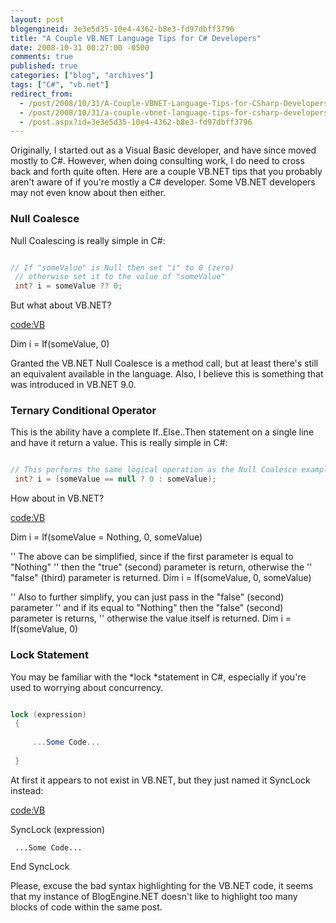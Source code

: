 ```yaml
---
layout: post
blogengineid: 3e3e5d35-10e4-4362-b8e3-fd97dbff3796
title: "A Couple VB.NET Language Tips for C# Developers"
date: 2008-10-31 00:27:00 -0500
comments: true
published: true
categories: ["blog", "archives"]
tags: ["C#", "vb.net"]
redirect_from: 
  - /post/2008/10/31/A-Couple-VBNET-Language-Tips-for-CSharp-Developers
  - /post/2008/10/31/a-couple-vbnet-language-tips-for-csharp-developers
  - /post.aspx?id=3e3e5d35-10e4-4362-b8e3-fd97dbff3796
---
```

<!-- more -->

Originally, I started out as a Visual Basic developer, and have since moved mostly to C#. However, when doing consulting work, I do need to cross back and forth quite often. Here are a couple VB.NET tips that you probably aren't aware of if you're mostly a C# developer. Some VB.NET developers may not even know about then either.
<h3>Null Coalesce</h3>

Null Coalescing is really simple in C#:

```csharp

// If "someValue" is Null then set "i" to 0 (zero)
 // otherwise set it to the value of "someValue"
 int? i = someValue ?? 0;

```

But what about VB.NET?

<code:VB>

Dim i = If(someValue, 0)

</code>

Granted the VB.NET Null Coalesce is a method call, but at least there's still an equivalent available in the language. Also, I believe this is something that was introduced in VB.NET 9.0.
<h3>Ternary Conditional Operator</h3>

This is the ability have a complete If..Else..Then statement on a single line and have it return a value. This is really simple in C#:

```csharp

// This performs the same logical operation as the Null Coalesce example above
 int? i = (someValue == null ? 0 : someValue);

```

How about in VB.NET?

<code:VB>

Dim i = If(someValue = Nothing, 0, someValue)
 
 '' The above can be simplified, since if the first parameter is equal to "Nothing"
 '' then the "true" (second) parameter is return, otherwise the
 '' "false" (third) parameter is returned.
 Dim i = If(someValue, 0, someValue)
 
 '' Also to further simplify, you can just pass in the "false" (second) parameter
 '' and if its equal to "Nothing" then the "false" (second) parameter is returns,
 '' otherwise the value itself is returned.
 Dim i = If(someValue, 0) 

</code>
<h3>Lock Statement</h3>

You may be familiar with the *lock *statement in C#, especially if you're used to worrying about concurrency.

```csharp

lock (expression)
 {
 
     ...Some Code...
 
 }

```

At first it appears to not exist in VB.NET, but they just named it SyncLock instead:

<code:VB>

SyncLock (expression)
 
     ...Some Code...
 
 End SyncLock

</code>

 

Please, excuse the bad syntax highlighting for the VB.NET code, it seems that my instance of BlogEngine.NET doesn't like to highlight too many blocks of code within the same post.
